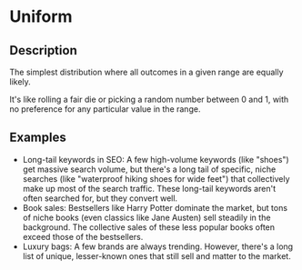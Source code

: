 # Uniform

## Description

The simplest distribution where all outcomes in a given range are equally likely.

It's like rolling a fair die or picking a random number between 0 and 1, with no preference for any particular value in the range.

## Examples

- Long-tail keywords in SEO: A few high-volume keywords (like "shoes") get massive search volume, but there's a long tail of specific, niche searches (like "waterproof hiking shoes for wide feet") that collectively make up most of the search traffic. These long-tail keywords aren't often searched for, but they convert well.
- Book sales: Bestsellers like Harry Potter dominate the market, but tons of niche books (even classics like Jane Austen) sell steadily in the background. The collective sales of these less popular books often exceed those of the bestsellers.
- Luxury bags: A few brands are always trending. However, there's a long list of unique, lesser-known ones that still sell and matter to the market.
